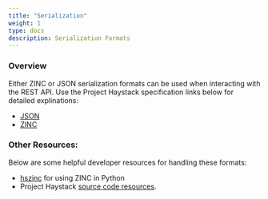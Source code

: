 ```yaml
---
title: "Serialization"
weight: 1
type: docs
description: Serialization Formats
---
```


### Overview
Either ZINC or JSON serialization formats can be used when interacting with the REST API. Use the Project Haystack specification links below for detailed explinations:

+ <a href="https://project-haystack.org/doc/Json" target="_blank" rel="noopener">JSON</a>
+ <a href="https://project-haystack.org/doc/Zinc" target="_blank" rel="noopener">ZINC</a>

### Other Resources:
Below are some helpful developer resources for handling these formats:
+ <a href="https://github.com/widesky/hszinc" target="_blank" rel="noopener">hszinc</a> for using ZINC in Python
+ Project Haystack <a href="https://project-haystack.org/download#source" target="_blank" rel="noopener">source code resources</a>.
